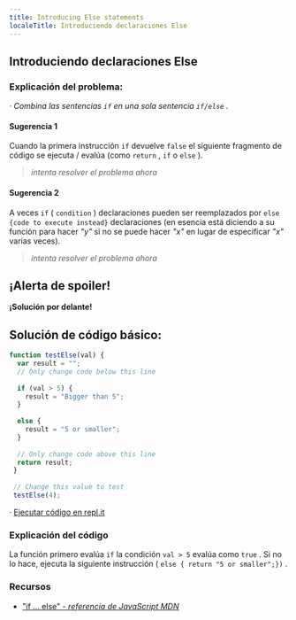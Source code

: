 ```yaml
---
title: Introducing Else statements
localeTitle: Introduciendo declaraciones Else
---
```

## Introduciendo declaraciones Else

### Explicación del problema:

· _Combina las sentencias `if` en una sola sentencia `if/else` ._

#### Sugerencia 1

Cuando la primera instrucción `if` devuelve `false` el siguiente fragmento de código se ejecuta / evalúa (como `return` , `if` o `else` ).

> _intenta resolver el problema ahora_

#### Sugerencia 2

A veces `if` ( `condition` ) declaraciones pueden ser reemplazados por `else {code to execute instead}` declaraciones (en esencia está diciendo a su función para hacer _"y"_ si no se puede hacer _"x"_ en lugar de especificar _"x"_ varias veces).

> _intenta resolver el problema ahora_

## ¡Alerta de spoiler!

**¡Solución por delante!**

## Solución de código básico:

```javascript
function testElse(val) { 
  var result = ""; 
  // Only change code below this line 
 
  if (val > 5) { 
    result = "Bigger than 5"; 
  } 
 
  else { 
    result = "5 or smaller"; 
  } 
 
  // Only change code above this line 
  return result; 
 } 
 
 // Change this value to test 
 testElse(4); 
```

· [Ejecutar código en repl.it](https://repl.it/@AdrianSkar/Introducing-else-statements)

### Explicación del código

La función primero evalúa `if` la condición `val > 5` evalúa como `true` . Si no lo hace, ejecuta la siguiente instrucción ( `else { return "5 or smaller";})` .

### Recursos

*   ["if ... else" - _referencia de JavaScript MDN_](https://developer.mozilla.org/en-US/docs/Web/JavaScript/Reference/Statements/if…else)